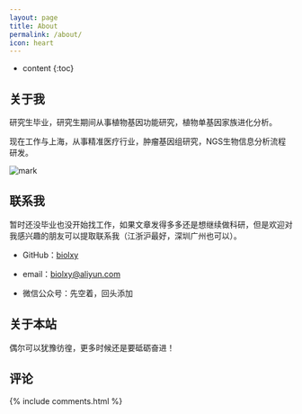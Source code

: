 ```yaml
---
layout: page
title: About
permalink: /about/
icon: heart
---
```


* content
{:toc}

## 关于我

研究生毕业，研究生期间从事植物基因功能研究，植物单基因家族进化分析。

现在工作与上海，从事精准医疗行业，肿瘤基因组研究，NGS生物信息分析流程研发。

![mark](http://oiz501hli.bkt.clouddn.com/blog/180731/diGgdhiLe2.jpg?imageslim)

## 联系我

暂时还没毕业也没开始找工作，如果文章发得多多还是想继续做科研，但是欢迎对我感兴趣的朋友可以提取联系我（江浙沪最好，深圳广州也可以）。

* GitHub：[biolxy](https://github.com/biolxy)

* email：biolxy@aliyun.com

* 微信公众号：先空着，回头添加



## 关于本站

偶尔可以犹豫彷徨，更多时候还是要砥砺奋进！

## 评论

{% include comments.html %}
